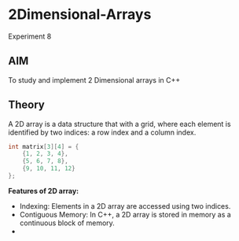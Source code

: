 # 2Dimensional-Arrays
Experiment 8


## AIM
To study and implement 2 Dimensional arrays in C++

## Theory
A 2D array is a data structure that with a grid, where each element is identified by two indices: a row index and a column index.  

```cpp
int matrix[3][4] = {
    {1, 2, 3, 4},
    {5, 6, 7, 8},
    {9, 10, 11, 12}
};
```

**Features of 2D array:**  


- Indexing: Elements in a 2D array are accessed using two indices.
- Contiguous Memory: In C++, a 2D array is stored in memory as a continuous block of memory.
- 
